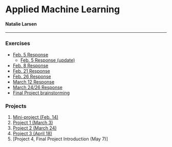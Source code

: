 # Applied Machine Learning
#### Natalie Larsen

* * *

### Exercises
- [Feb. 5 Response](https://natallzl.github.io/data310/Feb5Response.html)
  - [Feb. 5 Response (update)](Feb5Response_update.md)
- [Feb. 8 Response](https://natallzl.github.io/data310/Feb8Response.html)
- [Feb. 21 Response](https://natallzl.github.io/data310/Feb21Response.html)
- [Feb. 26 Response](https://natallzl.github.io/data310/Feb26Response.html)
- [March 12 Response](https://natallzl.github.io/data310/March12Response.html)
- [March 24/26 Response](https://natallzl.github.io/data310/March24Response.html)
- [Final Project brainstorming](https://natallzl.github.io/data310/FinalProjectBrainstorm.html)

### Projects
1. [Mini-project (Feb. 14)](https://natallzl.github.io/data310/miniProject1.html)
2. [Project 1 (March 3)](https://natallzl.github.io/data310/Project1.html)
3. [Project 2 (March 24)](https://natallzl.github.io/data310/Project2.html)
4. [Project 3 (April 18)](https://natallzl.github.io/data310/Project3.html)
5. [Project 4, Final Project Introduction (May 7)]

